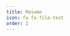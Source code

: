 ```yaml
---
title: Resume
icon: fa fa-file-text
order: 2
---
```

<pre style="padding: 3px">
<object data="https://www.w3.org/WAI/ER/tests/xhtml/testfiles/resources/pdf/dummy.pdf" type="application/pdf" style="min-height:100vh;width:100vh"></object>
</pre>